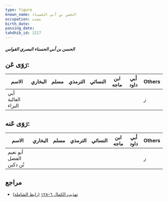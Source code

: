 ```yaml
---
type: figure
known_name: الحسن بن أبي الحسناء
occupation: محدث
birth_date:
passing_date:
tahdhib_id: 1217
---
```

##### الحسن بن أبي الحسناء البصري القواس

## رَوَى عَن:
| الاسم              | البخاري | مسلم | الترمذي | النسائي | ابن ماجه | أبي داود | Others |
| ------------------ | ------- | ---- | ------- | ------- | -------- | -------- | ------ |
| أبي العالية البراء |         |      |         |         |          |          | ز      |
## رَوَى عَنه:
| الاسم                   | البخاري | مسلم | الترمذي | النسائي | ابن ماجه | أبي داود | Others |
| ----------------------- | ------- | ---- | ------- | ------- | -------- | -------- | ------ |
| أبو نعيم الفضل بْن دكين |         |      |         |         |          |          | ز      |
## مراجع
- [تهذيب الكمال ٦-١٢٨](obsidian://open?vault=Tahdhib-al-Kamal&file=Figures/١٢١٧-الحسن%20بن%20أبي%20الحسناء%20البصري%20القواس) ([رابط الشاملة](https://shamela.ws/book/3722/2792))
